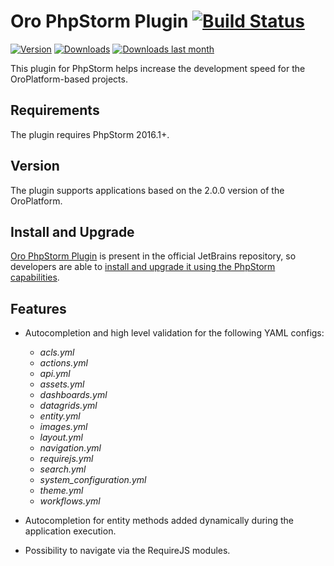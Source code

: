 Oro PhpStorm Plugin [![Build Status](https://travis-ci.org/oroinc/oro-phpstorm-plugin.svg?branch=master)](https://travis-ci.org/oroinc/oro-phpstorm-plugin)
==========================================================================================================================================================================

[![Version](http://phpstorm.espend.de/badge/8449/version)](https://plugins.jetbrains.com/plugin/8449)
[![Downloads](http://phpstorm.espend.de/badge/8449/downloads)](https://plugins.jetbrains.com/plugin/8449)
[![Downloads last month](http://phpstorm.espend.de/badge/8449/last-month)](https://plugins.jetbrains.com/plugin/8449)

This plugin for PhpStorm helps increase the development speed for the OroPlatform-based projects.

Requirements
-------------

The plugin requires PhpStorm 2016.1+.

Version
-------

The plugin supports applications based on the 2.0.0 version of the OroPlatform.

Install and Upgrade
--------------------
[Oro PhpStorm Plugin](https://plugins.jetbrains.com/plugin/8449) is present in the official JetBrains repository, so developers are able to [install and upgrade it using the PhpStorm capabilities](https://www.jetbrains.com/help/phpstorm/2016.1/managing-plugins.html).

Features
---------

- Autocompletion and high level validation for the following YAML configs:

    + *acls.yml*
    + *actions.yml*
    + *api.yml*
    + *assets.yml*
    + *dashboards.yml*
    + *datagrids.yml*
    + *entity.yml*
    + *images.yml*
    + *layout.yml*
    + *navigation.yml*
    + *requirejs.yml*
    + *search.yml*
    + *system_configuration.yml*
    + *theme.yml*
    + *workflows.yml*
    
- Autocompletion for entity methods added dynamically during the application execution.

- Possibility to navigate via the RequireJS modules.
